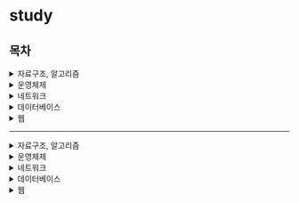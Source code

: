 # study

## 목차
<details>
<summary>자료구조, 알고리즘</summary>
<div markdown="1">

1. [피보나치 수열](#1-피보나치-수열)
2. [Call by value &amp; Call by reference](#2-call-by-value--call-by-reference)
3. [시간복잡도와 공간복잡도](#3-시간복잡도와-공간복잡도)
4. [정렬과 시간 복잡도](#4-정렬과-시간-복잡도)
5. [배열과 연결리스트](#5-배열과-연결리스트)
6. [스택과 큐](#6-스택과-큐)
7. [DFS와 BFS](#7-dfs와-bfs)
8. [이진탐색](#8-이진탐색)
9. [트리와 그래프](#9-트리와-그래프)
10. [이진트리, 균형이진트리, 레드블랙트리](#10-이진트리-균형이진트리-레드블랙트리)
11. [Heap Tree](#11-heap-tree)
12. [B-Tree, B+Tree](#12-b-tree-btree)

</div>
</details>
<details>
    
<summary>운영체제</summary>
<div markdown="1">

1. [운영체제](#1-운영체제)
2. [메모리 구조](#2-메모리-구조)
3. [프로세스와 스레드](#3-프로세스와-스레드)
4. [CPU 스케줄러](#4-cpu-스케줄러)
5. [가상 메모리](#5-가상-메모리)
6. [데드락](#6-데드락)

</div>
</details>

</div>
</details>
<details>
    
<summary>네트워크</summary>
<div markdown="1">

1. [OSI 7계층](#1-osi-7계층)
2. [TCP와 UDP](#2-tcp와-udp)
3. [IP](#3-ip)
4. [DNS](#4-dns)
5. [로드밸런서](#5-로드밸런서)
</div>
</details>

</div>
</details>
<details>
    
<summary>데이터베이스</summary>
<div markdown="1">

1. [DBMS](#1-dbms)
2. [트랜잭션 특징](#2-트랜잭션-특징)
3. [NOSQL](#3-nosql)
4. [파티셔닝](#4-파티셔닝)
5. [샤딩](#5-샤딩)
</div>
</details>

</div>
</details>
<details>
    
<summary>웹</summary>
<div markdown="1">

1. [브라우저에 url 치면 일어나는 일](#1-브라우저에-url-치면-일어나는-일)
2. [쿠키와 세션](#2-쿠키와-세션)
3. [REST API와 RESTful](#3-rest-api와-restful)
4. [HTTP 응답코드](#4-http-응답코드)
5. [HTTPS](#5-https)
</div>
</details>

---

<details>
<summary>자료구조, 알고리즘</summary>
<div markdown="1">

## 1. 피보나치 수열
### 첫째 및 둘째 항이 1이며, 그 뒤의 모든 항은 바로 앞 두항의 합인 수열
예시) 1, 1, 3, 3, 5, 8, …
편의상 0번째 항을 0으로 두기도 함
<br/>
<br/>
<br/>

---
## 2. Call by value & Call by reference
| Call by value | Call by reference |
| --- | --- |
| 인자로 받은 값을 복사하여 처리 | 인자로 받은 값의 주소를 참조하여 직접 값에 영향을 줌 |
| 원본 값 수정 X | 원본 값 수정 O |
| 변수의 복사본이 전달됨 | 변수 자체가 전달됨 |
| 실제 인수가 다른 메모리 위치에 생성 | 실제 인수가 같은 메모리 위치에 생성 |
<br/>
<br/>
<br/>

---
## 3. 시간복잡도와 공간복잡도
### 시간 복잡도 : 알고리즘의 수행 시간 분석

- 특정 크기의 입력을 기준으로 할 때 필요한 연산의 횟수를 나타냄
- 성능 평가 Case
    - 최선의 경우 (Best Case)
    - 최악의 경우 (Worst Case)
    - 평균의 경우 (Average Case)
- 알고리즘이 복잡해질수록 평균 구하기 어려움 → 최악의 경우로 알고리즘 성능을 파악

### 공간 복잡도 : 알고리즘의 메모리 사용량 분석

- 프로그램 실행과 완료에 얼마나 많은 공간(메모리)가 필요한지를 나타냄
- 공간 (space)
    - 고정 공간 (알고리즘과 무관한 공간)
        - 코드가 저장되는 공간, 알고리즘 실행을 위해 시스템이 필요로 하는 공간 등
    - 가변 공간 (알고리즘과 밀접한 공간)
        - 변수를 저장하는 공간 등의 문제를 해결하기 위해 알고리즘이 필요로 하는 공간

| 시간 복잡도 | 공간 복잡도 |
| --- | --- |
| 얼마나 빠르게 실행되는지를 판단 | 얼마나 많은 자원(메모리 공간)이 필요한지를 판단 |

### 시간 복잡도와 공간 복잡도는 반비례하는 경향이 있음, 보통 알고리즘의 성능을 판단할 때는 시간 복잡도를 위주로 판단
<br/>
<br/>
<br/>

---
## 4. 정렬과 시간 복잡도
### 버블정렬(Bubble Sort)

- 시간 복잡도 : O(N^2)
- 배열의 첫 원소부터 순차적으로 진행하며, 현재 원소가 그 다음 원소의 값보다 크면 두 원소를 바꾸는 작업을 완전히 정렬 될 때까지 반복하는 정렬

### 선택정렬(Selection Sort)

- 시간 복잡도 : O(N^2)
- 배열을 탐색하며 가장 작은 원소를 배열 맨 앞의 원소와 교체, 그 다음으로 작은 원소를 찾아 다시 앞으로 보냄. 이 작업을 완전히 정렬 될 때까지 반복하는 정렬

### 삽입 정렬(Insertion Sort)

- 최선의 경우: O(n), 최악의 경우: O(n^2)
- 배열의 모든 요소를 앞에서 부터 차례대로 이미 정렬된 배열 부분과 비교하여, 삽입하는 작업을 반복하는 정렬

### 병합 정렬(merge Sort)

- 시간 복잡도: O(n log n)
- 배열을 절반씩 나누어 부분리스트가 하나만 남을 때까지 반복. 각각을 정렬한 후 다시 합쳐 정렬하는 작업을 반복하는 정렬

### 퀵정렬(Quick Sort)

- 최악의 경우: O(n^2), 평균의 경우(n log n)
- 배열 중 피벗이 될 원소를 임의의 기준으로 선정하고, 피벗 앞에는 피벗보다 작은 원소들이오고, 피벗 뒤에는 피벗보다 큰 원소들이  오도록 피벗을 기준으로 배열을 나눔. 이렇게 나눈 배열도 앞의 과정을 반복하여 결국 정렬된 상태의 배열이 되는 정렬

### 계수정렬(Counting Sort)

- 시간 복잡도: O(n+k)
- 각 요소의 배열 등장 횟수를 count해 누적합으로 나타낸는 배열을 만든 후 그 누적합으로 요소들의 index를 알아내 작은 숫자 순서대로 정렬하는 정렬

### 기수정렬(Radix Sort)

- 최악의 경우: O(w(n+k))
- 1의 자리, 10의 자리, 100의 자리 … 자리수를 기준으로 정렬하는 정렬
<br/>
<br/>
<br/>

---
## 5. 배열과 연결리스트
### 배열

- 같은 종류의 데이터들이 순차적으로 저장되어 있는 자료 구조
- 배열의 크기는 처음 생성할 때 정하며 이후에는 변경할 수 없음
- 빠른 접근이 요구되고, 데이터의 삽입과 삭제가 적을 경우 자주 사용됨
- 장점
    - 인덱스를 통한 빠른 접근
- 단점
    - 삽입, 삭제가 오래 걸림
    - 중간에 있는 데이터가 삭제되면 공간 낭비가 심함

### 연결리스트

- 각 노드가 데이터와 포인터를 가지고 한 줄로 연결되어 있는 방식으로 데이터를 저장하는 자료구조
- 메모리를 연속적으로 사용하지 않음
- 삽입과 삭제 연산이 잦고, 검색 빈도가 적을 때 자주 사용됨
- 장점
    - 삽입, 삭제에 용이함
- 단점
    - 임의 접근이 불가능하여, 처음부터 탐색을 진행해야함
<br/>
<br/>
<br/>

---
## 6. 스택과 큐
### 스택 (Stack)

- 차곡차곡 쌓아 올린 형태의 자료구조
- LIFO(Last In First Out) 방식, 후입선출
- 가장 마지막에 삽입된 자료가 가장 먼저 삭제
- 삽입 → ’push’, 삭제 → ‘pop’
- 삽입, 삭제가 이루어지는 곳 → ‘top’

### 큐 (Queue)

- 줄(놀이동산에서 **줄**을 서서 순서를 기다릴 때의 **줄**)
- FIFO(First In First Out) 방식, 선입선출
- 가장 먼저삽입된 자료가 가장 먼저 삭제
- 삽입 → ‘enqueue’, 삭제 → ‘dequeue’
- 삽입이 이루어지는 곳 → ‘front’, 삭제가 이루어지는 곳 → ‘rear’

### 우선순위 큐 (Priority Queue)

- 들어오는 순서와 상관없이 우선순위가 높은 데이터가 먼저 삭제
- 삽입 → ‘insert’, 삭제 → ‘delete’
- 구현 (시간 복잡도 상 힙이 유리)
    - 배열
        - 순서없는 : 삽입 → O(1), 삭제 → O(n)
        - 정렬된 :  삽입 → O(n), 삭제 → O(1))
    - 연결리스트
        - 순서없는 : 삽입 → O(1), 삭제 → O(n)
        - 정렬된 : 삽입 → O(n), 삭제 → O(1))
    - 힙(heap)
        - 삽입 → O(log n), 삭제 → O(log n)

### 원형 큐 (=환형 큐, Circular Queue, Ring Buffer)

- 선이 아닌 원의 형태를 가진 큐
- FIFO(First In First Out) 방식, 선입선출
- 삽입 → ‘enqueue’, 삭제 → ‘dequeue’
- 삽입 → rear + 1, 삭제 → front + 1

### 덱 (Deque, Double-ended Queue)

- 양쪽에서 추가, 삭제가 가능한 선형 구조의 자료구조
- 삽입이 이루어지는 곳 → ‘front’, 삭제가 이루어지는 곳 → ‘rear’
- enqueue, dequeue → O(1)
<br/>
<br/>
<br/>

---
## 7. DFS와 BFS
### DFS (Depth First Search, 깊이 우선 탐색)

- 그래프와 트리의 깊은 부분을 우선적으로 탐색하는 알고리즘
- 루트 노드(또는 임의의 노드)에서 최대한 깊이 내려간 뒤, 더 이상 갈 곳이 없으면 다음 분기로 넘어감

### BFS (Breadth First Search, 너비 우선 탐색)

- 그래프와 트리의 인점한 노드부터 탐색하는 알고리즘
- 시작 정점으로 인점한 정점을 먼저 방문하며 최대한 넓게 이동한 다음, 더 이상 갈 곳이 없으면 아래로 이동

| DFS | BFS |
| --- | --- |
| 현재 정점에서 갈 수 있는 점들까지 들어가면서 탐색 | 현재 정점에서 연결된 가까운 점들부터 탐색 |
| 스택 또는 재귀함수로 구현 | 큐를 이용해서 구현 |

### 대표적인 활용 문제

| 문제 | DFS | BFS |
| --- | --- | --- |
| 모든 정점을 방문하는 문제 | 유리 | 유리 |
| 경로의 특징을 저장하는 문제 | 유리 | 불리 |
| 최단거리 문제 | 불리 | 유리 |
<br/>
<br/>
<br/>

---
## 8. 이진탐색
### 이진탐색(Binary Search)

- 정렬된 배열이나 리스트에서 특정한 값을 찾는 알고리즘
- 배열의 중간에 있는 임의의 값을 중간값으로 선택하여 중간값을 기준으로 데이터들을 나눈다. 그후 중간값과 찾는 값을 비교하여 중간값보다 크면 우측을 대상으로하고, 작다면 좌측을 대상으로하여 다시 탐색한다.
- 반드시 데이터들이 일정한 순서로 정렬된 구조에서 사용가능
- 시간 복잡도 : O(log n)
- 장점
    - 검색 속도가 빠름
- 단점
    - 반드시 특정구조가 필요함 (정렬된 구조)
    - 검색대상의 생성, 수정에 취약 (추가적인 메모리 사용 X → 검색 대상을 수정, 추가하는 경우 탐색 시간 길어짐)
<br/>
<br/>
<br/>

---
## 9. 트리와 그래프
### 트리

- 노드와 노드간을 연결하는 간선으로 구성된 자료구조
- 두 개의 노드 사이에 반드시 1개의 경로
- 부모 - 자식 관계 성립 → 계층형 모델 (최상위 노드 = root)
- 노드가 N개 이면 간선 = N - 1개 (완전이진트리의 경우 각 레벨 k에 존재하는 노드는 2^k개)
- 방향성이 존재O,  사이클이 존재 X (비순환)
- 순회 종류 → 전위순회, 중위순회, 후위순회

### 그래프

- 노드와 노드간을 연결하는 간선으로 구성된 자료구조
- 순환 혹은 비순환 구조를 이룸
- 방향이 있는 그래프와 없는 그래프가 있음
- 루트 노드의 개념 X, 부모 - 자식 관계 계념 X
- 2개 이상의 경로 가능 (무방향, 방향, 양방향 가능)

| 특징 | 그래프 | 트리 |
| --- | --- | --- |
| 방향성 | 방향, 무방향 | 방향 |
| 사이클 | 순환, 비순환, 자기순환 | 비순환 |
| 루트노드 | 루트 개념 X | 한 개의 루트 O |
| 부모 - 자식 | 부모 - 자식 개념 X | 한 개의 부모노드 (루트 제외) |
| 모델 | 네트워크 모델 | 계층 모델 |
| 간선 수 | 자유 | N - 1 개 |
<br/>
<br/>
<br/>

---

## 10. 이진트리, 균형이진트리, 레드블랙트리
### 이진트리 (Binary Tree)

- 각 노드가 최대 2개의 자식노드를 가진 트리
- 종류
    - 이진 탐색 트리 (Binary Search Tree, BST)
        - 왼쪽 자식이 부모보다 작고 오른쪽 자식은 부모보다 큰 이진 트리
    - 정 이진트리 (full binary tree)
        - 모든 노드가 0개 또는 2개의 자식 노드를 갖는 트리
    - 완전 이진트리 (complete binary tree)
        - 마지막 레벨을 제외하고 모든 레벨이 완전히 채워져 있는 트리
    - 완전 이진 탐색 트리 (Complete binary search tree)
        - 완전 이진 트리의 성질을 가지는 이진 탐색 트리
    - 포화 이진 트리 (Perfect Binary Tree)
        - 모든 노드가 두개의 자식 노드를 가지고, 모든 리프 노드가 동일한 깊이를 갖는 트리
    - 편향 이진트리 (skewed binary tree)
        - 모든 노드가 왼쪽 또는 오른쪽으로 치우쳐 있는 트리

### 균형 이진 트리 (Balanced Binary Tree)

- 모든 노드의 좌우 서브 트리 높이 차이가 1만큼 나는 트리
- 균형 이진 탐색 트리 (Balanced Binary Search Tree)
    - 노드의 삽입과 삭제가 일어날 때 균형을 유지하도록 하는 트리
    - AVL 트리 (Adelson-Velsky and Landis, 높이 균형 이진 탐색 트리)
        - 스스로 균형을 잡는 이진 탐색 트리
        - Balance Factor(BF) 왼쪽 서브트리에서 오른쪽 서브트리의 높이를 뺀 값 (BF가 최대 1까지 차이나면 균형이 잡힘)
        - 삽입, 삭제 연산을 수행할 때 회전
        - 회전 종류
            - LL 회전
            - RR 회전
            - LR 회전
            - RL 회전

### 레드블랙 트리 (Red-Black Tree)

- 자가 균형 이진 탐색 트리
- 조건
    - 모든 노드는 빨간색 혹은 검은색
    - 루트 노드와 모든 리프 노드(NIL)는 검은색
    - 빨간색 노드의 자식은 검은색 (빨간색 노드가 연속으로 나올 수 없음)
    - 모든 리프 노드에서 루트 노드까지 가는 경로에서 만나는 검은색 노드의 개수는 같음
<br/>
<br/>
<br/>

---

## 11. Heap Tree
### 힙 트리 (Heap Tree)

- 완전 이진 트리의 일종, 우선순위 큐를 위해 만들어짐
- 종류
    - 최대 힙 (max heap)
        - 부모 노드의 키값 ≥ 자식노드의 키값
    - 최소 힙 (min heap)
        - 부모 노드의 키값 ≤ 자식노드의 키값
- 특징
    - 최대값과 최소값을 O(1)의 속도로 구할 수 있음
    - 배열을 이용하여 구현
    - 인덱스 1부터 시작
    - 인덱스
        - 왼쪽 자식의 인덱스 : (부모의 인덱스) * 2
        - 오른쪽 자식의 인덱스 : (부모의 인덱스) * 2 + 1
        - 부모의 인덱스 : (자식의 인덱스) / 2
- 데이터 삽입
    - max heap
        - 데이터를 맨 마지막 인덱스에 추가
        - 부모 노드보다 작다면 그대로 둠
        - 부모 노드보다 크다면 부모 노드와 위치를 바꿈
- 데이터 삭제
    - max heap
        - root 노드를 삭제
        - root 노드의 자리에 마지막 노드를 가져옴
        - heap을 재구성 (만약 자식 노드보다 크다면 그대로 두고, 작다면 자식노드와 값을 바꿈)
<br/>
<br/>
<br/>

---

## 12. B-Tree, B+Tree
### B-Tree

- 균형 잡힌 트리 (삽입, 삭제 시 특정 규칙에 맞게 재정렬)
- 특징
    - 한 노드의 키가 k개라면 자식 노드의 개수는 k + 1
    - 노드의 키는 항상 정령된 상태
    - 리프 노드가 아닌 노드는 항상 2개 이상의 자식 노드를 가짐
    - 모든 리프 노드들은 항상 같은 레벨
    - 각 노드는 여러 개의 키와 각 키에 대응하는 데이터를 가짐
    - 노드들의 키는 중복되지 않음
    - 각 노드는 자식 노드를 참조하는 포인터를 가짐

### B+Tree

- B-Tree의 모든 데이터를 순회하기 위해 리프 노드까지 갔다가 다시 부모 노드로 BackTracking하여 트리의 모든 노드를 방문하는 비효율을 보완하기 위한 것이 B+Tree
- 특징
    - 데이터는 리프 노드에만 저장
    - 리프 노드가 아닌 루트 노드나 중간 노드들은 자식 노드로 향하는 포인터만 가짐
    - 모든 리프 노드들은 linked list를 통해 서로 연결
    - 중간 노드들의 키를 통해 리프 노드를 찾아감 → 노드들이 갖는 키는 중복 가능
- 장점
    - 리프 노드가 아닌 노드들에 실제 데이터를 저장하지 않고 키에 따라 자식 노드로 향하는 포인터만 가질 수 있어서 **저장 공간 절약, 더 많은 포인터를 저장 가능**
    - 한 노드가 가질 수 있는 자식 노드의 최대 개수를 늘릴 수 있음 → 트리의 depth를 낮출 수 있음
    - Full scan시, linked list로 연결된 리프 노드들에 대해서만 읽기를 진행 → 시간 단축
- 단점
    - 실제 데이터까지 접근하기 위해서는 무조건 트리의 맨 아래에 있는 리프 노드까지 접근해야 함
    

|  | B-Tree | B+Tree |
| --- | --- | --- |
| 데이터 | 모든 노드에 저장 | 리프 노드에만 저장 |
| key | 중복 없음 | 중복 가능 |
| Full Scan | 모든 노드를 순회하며 탐색 | linked list를 통해 리프 노드만 선형 탐색 |
| key를 통한 검색 | 리프 노드까지 가지 않아도 되는 경우 있음 | 무조건 리프 노드까지 가야 함 |
| 높이 | 높음 | 낮음 |

<br/>
<br/>
<br/>

---
</div>
</details>

<details>
<summary>운영체제</summary>
<div markdown="1">

## 1. 운영체제
### 시스템의 자원과 동작을 관리하는 소프트웨어
### 프로세스, 저장장치, 네트워킹, 사용자, 하드웨어를 관리
<br/>
<br/>
<br/>

---

## 2. 메모리 구조
- Code : 소스코드
- Data : 전역변수, 정적변수 할당
- Heap : 사용자가 직접 동적으로 할당
- Stack : 함수의 호출정보, 지역변수, 매개변수 등 저장
<br/>
<br/>
<br/>

---

## 3. 프로세스와 스레드
- 프로세스 : 실행중인 프로그램 (예 : 유튜브 창)
    - 메모리와 CPU를 프로세스마다 할당받아서 사용

- 스레드 : 프로세스 안 실행 단위 (예 : 밑에서 움직이는 바, 좋아요)
    - 프로세스 안 다른 스레드와 메모리와 CPU를 공유해서 사용
<br/>
<br/>
<br/>

---

## 4. CPU 스케줄러
### 준비큐에 있는 프로세스에 대해 CPU 할당하는 방법
- 비선점 스케줄링
    - FCFS : 먼저 요청한 프로세스를 먼저 처리
    - SJF : 사용하는 시간이 짧은 프로세스 먼저 처리
- 선점 스케줄링
    - SRT : 남은 시간이 짧은 프로세스 먼저 처리
    - RR : time slice를 기반으로 스케줄링
<br/>
<br/>
<br/>

---

## 5. 가상 메모리
### 사용하는 부분만 메모리에 올리고, 나머지는 디스크에 보관
<br/>
<br/>
<br/>

---

## 6. 데드락
### 프로세스가 자원을 얻지 못해 다음 작업을 하지 못하는 상태
- 발생 조건
    - 상호 배제 : 자원은 한 번에 한 프로세스만 사용 가능
    - 점유 대기 : 자원을 점유하고 있으면서 자원을 추가로 점유하기 위해 대기하고 있어야함
    - 비선점 : 다른 프로세스에 할당된 자원을 끝날 때까지 강제로 빼앗을 수 없음
    - 순환 대기 : 점유한 자원을 대기하며 순환의 모습으로 대기해야함 (예 : P1은 P2가 점유한 자원을 대기, P2는 P3가 점유한 자원을 대기, P3는 P1이 점유한 자원을 대기)
<br/>
<br/>
<br/>

---
</div>
</details>

<details>
<summary>네트워크</summary>
<div markdown="1">
    
## 1. OSI 7계층
### 네트워킹에 대한 표준을 7계층으로 나눈것
- 1계층 물리 계층
- 2계층 데이터 링크 계층
- 3계층 네트워크 계층
- 4계층 전송 계층
- 5계층 세션 계층
- 6계층 표현 계층
- 7계층 응용 계층
  
<br/>
<br/>
<br/>

---

## 2. TCP와 UDP
- TCP : 신뢰성 높은 프로토콜
    - 데이터를 받았는지 확인 가능
    - UDP보다 속도가 느림
- UDP : 빠른 프로토콜
    - 데이터를 받았는지 확인 불가
    - 스트리밍 서비스에서 사용
  
<br/>
<br/>
<br/>

---

## 3. IP
### 인터넷에서 데이터 전달 프로토콜
- 비신뢰성 : 패킷의 완전한 전달을 보장하지 않음
- 비연결성 : 패킷을 보내는 길을 정하지 않음
  
<br/>
<br/>
<br/>

---

## 4. DNS
### 도메인 주소를 IP 주소로 변환해주는 시스템
  
<br/>
<br/>
<br/>

---

## 5. 로드밸런서
### 서버의 부하를 분산시켜주는 시스템
- L4 : 4계층 이하의 정보를 가지고 로드를 분산
- L7 : 응용 계층의 정보를 가지고 로드 분산
  
<br/>
<br/>
<br/>

---

</div>
</details>

<details>
<summary>데이터베이스</summary>
<div markdown="1">
    
## 1. DBMS
### 데이터베이스 내 데이터에 접근하도록 도와주는 시스템
  
<br/>
<br/>
<br/>

---

## 2. 트랜잭션 특징
### 데이터베이스 내 데이터에 접근하도록 도와주는 시스템
A : 원자성
- 부분적으로 실행되거나 중단되지 않는 것
  
C : 일관성
- 일관적인 DB상태를 유지하는 것
  
I : 격리성
- 트랜잭션 작업이 끼어들지 못하도록 보장하는 것
  
D : 지속성
- 트랜잭션은 영원히 반영되는 것
  
<br/>
<br/>
<br/>

---

## 3. NOSQL
### Not Only SQL, SQL을 보완한다는 의미
- 스키마가 없음
- 삽입, 조회 빠름
- 대량의 분산 데이터를 저장하는데 특화
  
<br/>
<br/>
<br/>

---

## 4. 파티셔닝
### 테이블을 컬럼 단위로 나누어 관리하는 기법
- update나 insert 같은 작업이 분산되어 성능 향상
- 테이블간 join 비용이 증가
- index를 별도로 파티셔닝할 수 없음
  
<br/>
<br/>
<br/>

---

## 5. 샤딩
### 테이블을 row단위로 분산하여 저장하는 방법
- Hash Sharding
- Dynamic Sharding
  
<br/>
<br/>
<br/>

---

</div>
</details>

<details>
<summary>웹</summary>
<div markdown="1">

## 1. 브라우저에 url 치면 일어나는 일
1. 브라우저에서 DNS 서버에서 도메인명으로 IP 주소를 가져오게 됨
2. HTTP Request 메시지 작성
3. OS의 프로토콜 스택에 메시지 전송 의뢰
4. 프로토콜 스택이 LAN에 제어정보를 붙인 패킷을 LAN어댑터에 넘김
5. LAN 어댑터는 전기신호로 변환시켜 LAN 케이블로 송출
6. 송신한 패킷은 허브, 스위치, 라우터를 경유
7. 프로바이더(ISP)에 전달
8. pop 거쳐서 인터넷 핵심부로 감
9. 고속 라우터들 사이로 서버까지 도달
10. 방화벽이 패킷을 검사
11. 캐시서버가 응답 데이터가 있는지 확인
12. 웹서버에 전송
13. 패킷을 추출해서 WAS에 전달
14. 응답 메시지를 만들어서 위의 방법대로 다시 클라이언트에게 전달
  
<br/>
<br/>
<br/>

---

## 2. 쿠키와 세션
### HTTP는 상태와 연결에 대한 정보를 저장하지 않아, 이를 도와주는 것
쿠키
- 사용자 정보가 기록된 텍스트 파일
- 브라우저에 저장되면서, 통신할 때 HTTP 헤더에 포함되어 전송
- 통신 중 정보가 노출될 수 있기 때문에 보안에 취약
세션
- 사용자의 정보를 서버에 저장
- 브라우저가 종료될 때까지 유지
- 서버에 저장되기 때문에 보안이 강함
  
<br/>
<br/>
<br/>

---

## 3. REST API와 RESTful
### REST 기반으로 서비스 API를 구현한 것
REST : 이름으로부터 자원의 정보를 주고받는 것
- 자원을 URI로 표현
- 자원에 대한 행위는 HTTP Method로 표현
RESTful : REST의 원리를 잘 따르는 시스템
- 자원을 URI로, 행위에 맞는 적절한 HTTP Method를 사용한 것이 RESTful한 메소드
- RESTful 하지 않은 것 : 예) CRUD기능 모두 POST로 처리한 것
  
<br/>
<br/>
<br/>

---

## 4. HTTP 응답코드
- 100 : 조건부 응답 (요청을 받아서 지금 처리하고 있음을 의미)
- 200 : Successful Response (Request가 성공적으로 처리되었음을 의미)
- 300 : Redirection (클라이언트를 지정된 위치로 이동하게 하는 것)
- 400 : 클라이언트 오류 (HTTP 요청이 잘못되거나 권한이 없을때 나타나게 됨)
- 500 : 서버 오류 (서버가 요청을 제대로 수행하지 못할때 발생)
  
<br/>
<br/>
<br/>

---

## 5. HTTPS
### 암호화 프로토콜을 사용하여 HTTP 통신을 안전하게 하는 프로토콜
- HTTP의 문제를 보완하고자 사용하는 것
- HTTP의 문제
    - 평문 통신을 해서 도청 가능
    - 통신상대를 확인하지 않아서 위장 가능
    - 완전성을 증명할 수 없어서 변조 가능
- HTTP에서 통신하는 소켓을 암호화 프로토콜을 사용하여 TCP와 통신하도록 함
- 암호화 프로토콜을 사용함으로써 암호화, 증명서, 변조 방지 가능
  
<br/>
<br/>
<br/>

---

</div>
</details>
